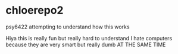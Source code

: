 # chloerepo2
psy6422 attempting to understand how this works

Hiya this is really fun but really hard to understand I hate computers because they are very smart but really dumb AT THE SAME TIME 
